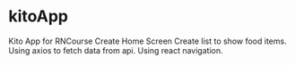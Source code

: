 # kitoApp
Kito App for RNCourse
Create Home Screen
Create list to show food items.
Using axios to fetch data from api.
Using react navigation.

